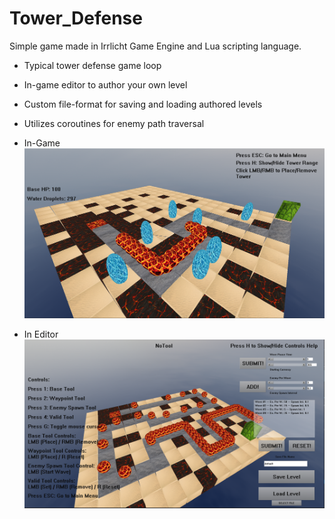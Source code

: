 # Tower_Defense
Simple game made in Irrlicht Game Engine and Lua scripting language.  
  
- Typical tower defense game loop  
- In-game editor to author your own level  
- Custom file-format for saving and loading authored levels  
- Utilizes coroutines for enemy path traversal  
    
- In-Game
![Alt text](/tower_def_1.png?raw=true "Gameplay")  
  
- In Editor  
![Alt text](/tower_def_2.png?raw=true "Editor")  